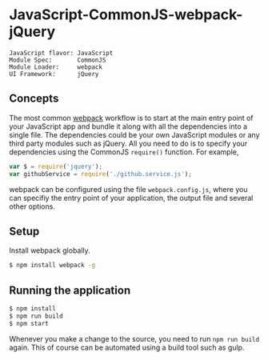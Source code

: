 JavaScript-CommonJS-webpack-jQuery
==================================
```
JavaScript flavor: JavaScript
Module Spec:       CommonJS
Module Loader:     webpack
UI Framework:      jQuery
```

Concepts
--------
The most common [webpack](http://webpack.github.io/) workflow is to start at the main entry point of your JavaScript app and bundle it along with all the dependencies into a single file. The dependencies could be your own JavaScript modules or any third party modules such as jQuery. All you need to do is to specify your dependencies using the CommonJS `require()` function. For example,

```javascript
var $ = require('jquery');
var githubService = require('./github.service.js');
```

webpack can be configured using the file `webpack.config.js`, where you can specifiy the entry point of your application, the output file and several other options.

Setup
-----
Install webpack globally.

```bash
$ npm install webpack -g
```

Running the application
-----------------------
```bash
$ npm install
$ npm run build
$ npm start
```

Whenever you make a change to the source, you need to run `npm run build` again. This of course can be automated using a build tool such as gulp.
